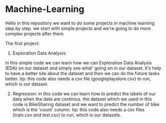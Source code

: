 # Machine-Learning
Hello 
in this repository we want to do some projects in machine learning step by step. we start with simple projects and we're going to do more complex projects after them.

The first project: 
1. Exploration Data Analysis:

in this simple code we can learn how we can Exploration Data Analysis (EDA) on our dataset and simply see what' going on in our dataset. it's help to have a better site about the dataset and then we can do the future tasks better.
tip: this code also needs a csv file (googleplaystore.csv) to run, which is our dataset.

2. Regression:
in this code we can learn how to predict the labels of our data when the data are continius. the dataset which we used in this code is BikeSharing dataset and we want to predict the number of bike which is the 'count' column.
tip: this code also needs a csv files (train.csv and test.csv) to run, which is our datasets.

